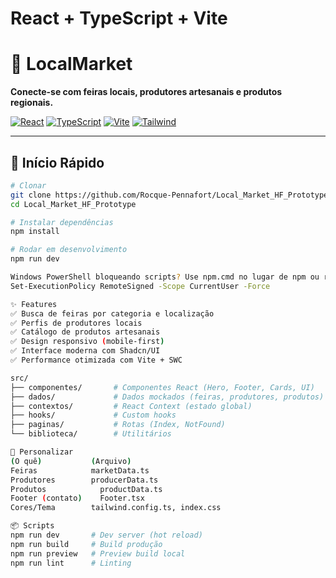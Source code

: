 # React + TypeScript + Vite

# 🛒 LocalMarket

**Conecte-se com feiras locais, produtores artesanais e produtos regionais.**

[![React](https://img.shields.io/badge/React-18.3-61DAFB?logo=react)](https://reactjs.org/) [![TypeScript](https://img.shields.io/badge/TypeScript-5.5-3178C6?logo=typescript)](https://www.typescriptlang.org/) [![Vite](https://img.shields.io/badge/Vite-5.4-646CFF?logo=vite)](https://vitejs.dev/) [![Tailwind](https://img.shields.io/badge/Tailwind-3.4-38B2AC?logo=tailwind-css)](https://tailwindcss.com/)

---

## 🚀 Início Rápido

```bash
# Clonar
git clone https://github.com/Rocque-Pennafort/Local_Market_HF_Prototype.git
cd Local_Market_HF_Prototype

# Instalar dependências
npm install

# Rodar em desenvolvimento
npm run dev

Windows PowerShell bloqueando scripts? Use npm.cmd no lugar de npm ou rode:
Set-ExecutionPolicy RemoteSigned -Scope CurrentUser -Force

✨ Features
✅ Busca de feiras por categoria e localização
✅ Perfis de produtores locais
✅ Catálogo de produtos artesanais
✅ Design responsivo (mobile-first)
✅ Interface moderna com Shadcn/UI
✅ Performance otimizada com Vite + SWC

src/
├── componentes/       # Componentes React (Hero, Footer, Cards, UI)
├── dados/             # Dados mockados (feiras, produtores, produtos)
├── contextos/         # React Context (estado global)
├── hooks/             # Custom hooks
├── paginas/           # Rotas (Index, NotFound)
└── biblioteca/        # Utilitários

🎨 Personalizar
(O quê)           (Arquivo)
Feiras	          marketData.ts
Produtores	      producerData.ts
Produtos	        productData.ts
Footer (contato)	Footer.tsx
Cores/Tema	      tailwind.config.ts, index.css

📦 Scripts
npm run dev       # Dev server (hot reload)
npm run build     # Build produção
npm run preview   # Preview build local
npm run lint      # Linting

